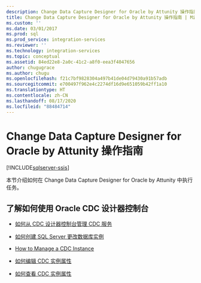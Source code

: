 ```yaml
---
description: Change Data Capture Designer for Oracle by Attunity 操作指南
title: Change Data Capture Designer for Oracle by Attunity 操作指南 | Microsoft Docs
ms.custom: ''
ms.date: 03/01/2017
ms.prod: sql
ms.prod_service: integration-services
ms.reviewer: ''
ms.technology: integration-services
ms.topic: conceptual
ms.assetid: 84ed22e8-2a0c-41c2-a8f0-eea3f4047656
author: chugugrace
ms.author: chugu
ms.openlocfilehash: f21c7bf9828304a497b41de04d79430a91b57adb
ms.sourcegitcommit: e700497f962e4c2274df16d9e651059b42ff1a10
ms.translationtype: HT
ms.contentlocale: zh-CN
ms.lasthandoff: 08/17/2020
ms.locfileid: "88484714"
---
```

# <a name="change-data-capture-designer-for-oracle-by-attunity-how-to-guide"></a>Change Data Capture Designer for Oracle by Attunity 操作指南

[!INCLUDE[sqlserver-ssis](../../includes/applies-to-version/sqlserver-ssis.md)]


  本节介绍如何在 Change Data Capture Designer for Oracle by Attunity 中执行任务。  
  
## <a name="learn-how-to-use-the-oracle-cdc-designer-console"></a>了解如何使用 Oracle CDC 设计器控制台  
  
-   [如何从 CDC 设计器控制台管理 CDC 服务](../../integration-services/change-data-capture/how-to-manage-a-cdc-service-from-the-cdc-designer-console.md)  
  
-   [如何创建 SQL Server 更改数据库实例](../../integration-services/change-data-capture/how-to-create-the-sql-server-change-database-instance.md)  
  
-   [How to Manage a CDC Instance](../../integration-services/change-data-capture/how-to-manage-a-cdc-instance.md)  
  
-   [如何编辑 CDC 实例属性](../../integration-services/change-data-capture/how-to-edit-the-cdc-instance-properties.md)  
  
-   [如何查看 CDC 实例属性](../../integration-services/change-data-capture/how-to-view-the-cdc-instance-properties.md)  
  
  
